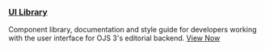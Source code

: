 
### <span class="fas fa-code"></span> [UI Library](/dev/ui-library/dev)

Component library, documentation and style guide for developers working with the user interface for OJS 3's editorial backend. [View Now](/dev/ui-library/dev)
